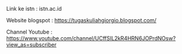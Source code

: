Link ke istn : istn.ac.id

Website blogspot : https://tugaskuliahgiorgio.blogspot.com/

Channel Youtube : https://www.youtube.com/channel/UCffSIL2kR4HRN6JOPrdNOsw?view_as=subscriber 

